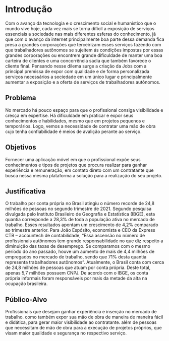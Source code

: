 # Introdução

Com o avanço da tecnologia e o crescimento social e humanístico que o mundo vive hoje, cada vez mais se torna difícil a exposição de serviços essenciais a sociedade nas mais diferentes esferas do conhecimento, já que com o avanço da internet principalmente boa parte dessa demanda fica presa a grandes corporações que terceirizam esses serviços fazendo com que trabalhadores autônomos se sujeitem ás condições impostas por essas grandes corporações ou encontrem grande dificuldade de manter uma boa carteira de clientes e uma concorrência sadia que também favorece o cliente final. 
Pensando nesse dilema surge a criação da Jobs com a principal premissa de expor com qualidade e de forma personalizada serviços necessários a sociedade em um único lugar e principalmente aumentar a exposição e a oferta de serviços de trabalhadores autônomos.
 


## Problema

No mercado há pouco espaço para que o profissional consiga visibilidade e cresça em expertise. Há dificuldade em praticar e expor seus conhecimentos e habilidades, mesmo que em projetos pequenos e temporários. Logo, vemos a necessidade de contratar uma mão de obra cujo tenha confiabilidade é meios de avalição perante ao serviço.

## Objetivos

Fornecer uma aplicação móvel em que o profissional expõe seus conhecimentos e tipos de projetos que procura realizar para ganhar experiência e remuneração, em contato direto com um contratante que  busca nessa mesma plataforma a solução para a realização do seu projeto.

## Justificativa

O trabalho por conta própria no Brasil atingiu o número recorde de 24,8 milhões de pessoas no segundo trimestre de 2021.
Segundo pesquisa divulgada pelo Instituto Brasileiro de Geografia e Estatística (IBGE), esta quantia corresponde a 28,3% de toda a população ativa no mercado de trabalho.
Esses resultados apontam um crescimento de 4,2% comparado ao trimestre anterior. Para João Espósito, economista e CEO da Express CTB – accountech de contabilidade, “Essa ascensão no número de profissionais autônomos tem grande responsabilidade no que diz respeito a diminuição das taxas de desemprego. Se comparamos com o mesmo período do ano passado, houve um aumento de mais de 4,4 milhões de empregados no mercado de trabalho, sendo que 71% desta quantia representa trabalhadores autônomos”.
Atualmente, o Brasil conta com cerca de 24,8 milhões de pessoas que atuam por conta própria. Deste total, apenas  5,7 milhões possuem CNPJ. De acordo com o IBGE, os conta própria informais foram responsáveis por mais da metade da alta na ocupação brasileira.


## Público-Alvo

Profissionais que desejam ganhar experiência e inserção no mercado de trabalho. como também expor sua mão de obra de maneira de maneira fácil e didática, para gerar maior visibilidade ao contratante.  além de pessoas que necessitam de mão de obra para a execução de projetos próprios, que visam maior qualidade e segurança no respectivo serviço.
